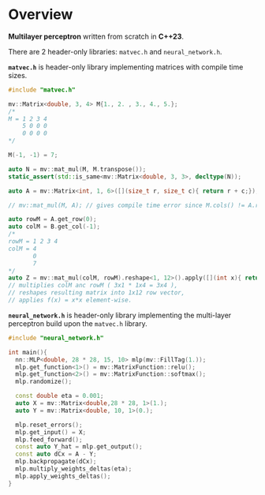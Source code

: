 # Overview

**Multilayer perceptron** written from scratch in **C++23**.

There are 2 header-only libraries: `matvec.h` and `neural_network.h`.

**`matvec.h`** is header-only library implementing matrices with compile time sizes.
```c++
#include "matvec.h"

mv::Matrix<double, 3, 4> M{1., 2. , 3., 4., 5.};
/*
M = 1 2 3 4
    5 0 0 0
    0 0 0 0
*/

M(-1, -1) = 7;

auto N = mv::mat_mul(M, M.transpose());
static_assert(std::is_same<mv::Matrix<double, 3, 3>, decltype(N));

auto A = mv::Matrix<int, 1, 6>([](size_t r, size_t c){ return r + c;});

// mv::mat_mul(M, A); // gives compile time error since M.cols() != A.rows()

auto rowM = A.get_row(0);
auto colM = B.get_col(-1);
/*
rowM = 1 2 3 4
colM = 4
       0
       7
*/
auto Z = mv::mat_mul(colM, rowM).reshape<1, 12>().apply([](int x){ return x*x; });
// multiplies colM anc rowM ( 3x1 * 1x4 = 3x4 ),
// reshapes resulting matrix into 1x12 row vector,
// applies f(x) = x*x element-wise.
```

**`neural_network.h`** is header-only library implementing the multi-layer perceptron build upon the `matvec.h` library.
```c++
#include "neural_network.h"

int main(){
  nn::MLP<double, 28 * 28, 15, 10> mlp(mv::FillTag(1.));
  mlp.get_function<1>() = mv::MatrixFunction::relu();
  mlp.get_function<2>() = mv::MatrixFunction::softmax();
  mlp.randomize();

  const double eta = 0.001;
  auto X = mv::Matrix<double,28 * 28, 1>(1.);
  auto Y = mv::Matrix<double, 10, 1>(0.);

  mlp.reset_errors();
  mlp.get_input() = X;
  mlp.feed_forward();
  const auto Y_hat = mlp.get_output();
  const auto dCx = A - Y;
  mlp.backpropagate(dCx);
  mlp.multiply_weights_deltas(eta);
  mlp.apply_weights_deltas();
}
```
